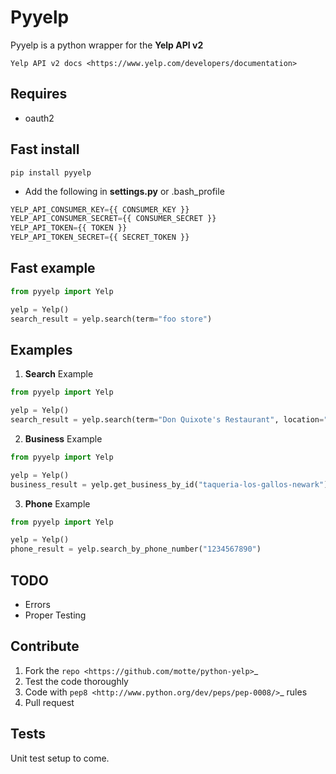 Pyyelp
=======

Pyyelp is a python wrapper for the **Yelp API v2**

`Yelp API v2 docs <https://www.yelp.com/developers/documentation>`

Requires
-------
- oauth2

Fast install
-------
```
pip install pyyelp
```

- Add the following in **settings.py** or .bash_profile

```python
YELP_API_CONSUMER_KEY={{ CONSUMER_KEY }}
YELP_API_CONSUMER_SECRET={{ CONSUMER_SECRET }}
YELP_API_TOKEN={{ TOKEN }}
YELP_API_TOKEN_SECRET={{ SECRET_TOKEN }}
```

Fast example
-------

```python
from pyyelp import Yelp

yelp = Yelp()
search_result = yelp.search(term="foo store")
```

Examples
-------
1. **Search** Example
```python
from pyyelp import Yelp

yelp = Yelp()
search_result = yelp.search(term="Don Quixote's Restaurant", location="Santa Cruz, California", search_limit=25)
```

2. **Business** Example
```python
from pyyelp import Yelp

yelp = Yelp()
business_result = yelp.get_business_by_id("taqueria-los-gallos-newark")
```

3. **Phone** Example
```python
from pyyelp import Yelp

yelp = Yelp()
phone_result = yelp.search_by_phone_number("1234567890")
```

TODO
-------
- Errors
- Proper Testing

Contribute
-------
1. Fork the `repo <https://github.com/motte/python-yelp>`_
2. Test the code thoroughly
3. Code with `pep8 <http://www.python.org/dev/peps/pep-0008/>`_ rules
4. Pull request

Tests
-------
Unit test setup to come.
